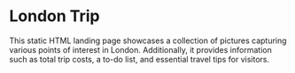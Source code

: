# London Trip

This static HTML landing page showcases a collection of pictures capturing various points of interest in London. Additionally, it provides information such as total trip costs, a to-do list, and essential travel tips for visitors.

